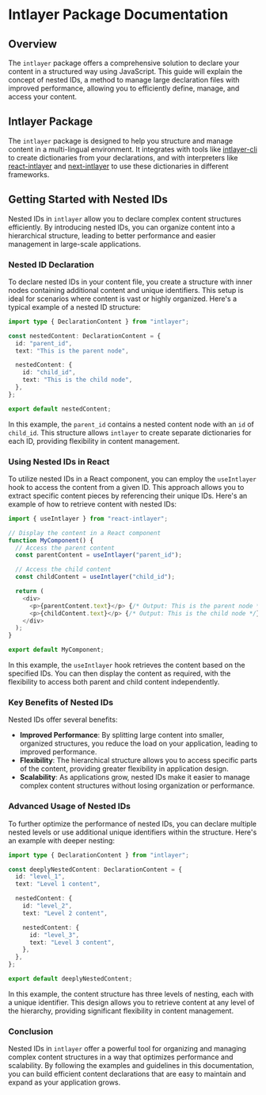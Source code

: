 # Intlayer Package Documentation

## Overview

The `intlayer` package offers a comprehensive solution to declare your content in a structured way using JavaScript. This guide will explain the concept of nested IDs, a method to manage large declaration files with improved performance, allowing you to efficiently define, manage, and access your content.

## Intlayer Package

The `intlayer` package is designed to help you structure and manage content in a multi-lingual environment. It integrates with tools like [intlayer-cli](https://github.com/aypineau/intlayer/blob/main/packages/intlayer-cli/readme.md) to create dictionaries from your declarations, and with interpreters like [react-intlayer](https://github.com/aypineau/intlayer/blob/main/packages/react-intlayer/readme.md) and [next-intlayer](https://github.com/aypineau/intlayer/blob/main/packages/next-intlayer/readme.md) to use these dictionaries in different frameworks.

## Getting Started with Nested IDs

Nested IDs in `intlayer` allow you to declare complex content structures efficiently. By introducing nested IDs, you can organize content into a hierarchical structure, leading to better performance and easier management in large-scale applications.

### Nested ID Declaration

To declare nested IDs in your content file, you create a structure with inner nodes containing additional content and unique identifiers. This setup is ideal for scenarios where content is vast or highly organized. Here's a typical example of a nested ID structure:

```typescript
import type { DeclarationContent } from "intlayer";

const nestedContent: DeclarationContent = {
  id: "parent_id",
  text: "This is the parent node",

  nestedContent: {
    id: "child_id",
    text: "This is the child node",
  },
};

export default nestedContent;
```

In this example, the `parent_id` contains a nested content node with an `id` of `child_id`. This structure allows `intlayer` to create separate dictionaries for each ID, providing flexibility in content management.

### Using Nested IDs in React

To utilize nested IDs in a React component, you can employ the `useIntlayer` hook to access the content from a given ID. This approach allows you to extract specific content pieces by referencing their unique IDs. Here's an example of how to retrieve content with nested IDs:

```javascript
import { useIntlayer } from "react-intlayer";

// Display the content in a React component
function MyComponent() {
  // Access the parent content
  const parentContent = useIntlayer("parent_id");

  // Access the child content
  const childContent = useIntlayer("child_id");

  return (
    <div>
      <p>{parentContent.text}</p> {/* Output: This is the parent node */}
      <p>{childContent.text}</p> {/* Output: This is the child node */}
    </div>
  );
}

export default MyComponent;
```

In this example, the `useIntlayer` hook retrieves the content based on the specified IDs. You can then display the content as required, with the flexibility to access both parent and child content independently.

### Key Benefits of Nested IDs

Nested IDs offer several benefits:

- **Improved Performance**: By splitting large content into smaller, organized structures, you reduce the load on your application, leading to improved performance.
- **Flexibility**: The hierarchical structure allows you to access specific parts of the content, providing greater flexibility in application design.
- **Scalability**: As applications grow, nested IDs make it easier to manage complex content structures without losing organization or performance.

### Advanced Usage of Nested IDs

To further optimize the performance of nested IDs, you can declare multiple nested levels or use additional unique identifiers within the structure. Here's an example with deeper nesting:

```typescript
import type { DeclarationContent } from "intlayer";

const deeplyNestedContent: DeclarationContent = {
  id: "level_1",
  text: "Level 1 content",

  nestedContent: {
    id: "level_2",
    text: "Level 2 content",

    nestedContent: {
      id: "level_3",
      text: "Level 3 content",
    },
  },
};

export default deeplyNestedContent;
```

In this example, the content structure has three levels of nesting, each with a unique identifier. This design allows you to retrieve content at any level of the hierarchy, providing significant flexibility in content management.

### Conclusion

Nested IDs in `intlayer` offer a powerful tool for organizing and managing complex content structures in a way that optimizes performance and scalability. By following the examples and guidelines in this documentation, you can build efficient content declarations that are easy to maintain and expand as your application grows.
